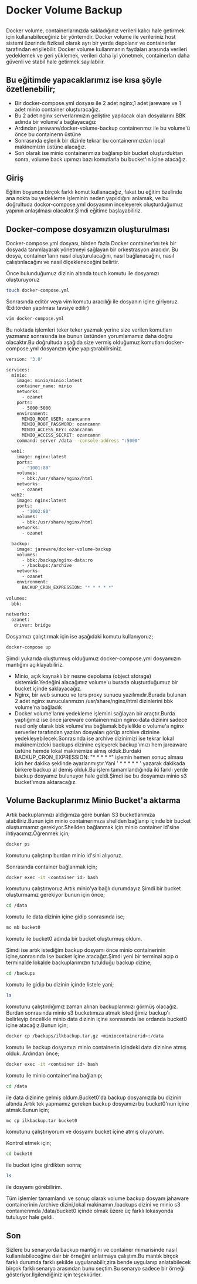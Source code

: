 # Docker Volume Backup
## 



Docker volume, containerlarınızda sakladığınız verileri kalıcı hale getirmek için kullanabileceğiniz bir yöntemdir. Docker volume ile verileriniz host sistemi üzerinde fiziksel olarak ayrı bir yerde depolanır ve containerlar tarafından erişilebilir. Docker volume kullanmanın faydaları arasında verileri yedeklemek ve geri yüklemek, verileri daha iyi yönetmek, containerları daha güvenli ve stabil hale getirmek sayılabilir.


## Bu eğitimde yapacaklarımız ise kısa şöyle özetlenebilir;

- Bir docker-compose.yml dosyası ile 2 adet nginx,1 adet jareware ve 1 adet minio container oluşturacağız.
- Bu 2 adet nginx serverlarımızın geliştire yapılacak olan dosyalarını BBK adında bir volume'a bağlayacağız
- Ardından jareware/docker-volume-backup containerımız ile bu volume'ü önce bu containerın üstüne
- Sonrasında eşlenik bir dizinle tekrar bu containerımızdan local makinemizin üstüne alacağız.
- Son olarak ise minio containerımıza bağlanıp bir bucket oluşturduktan sonra, volume back upımızı bazı komutlarla bu bucket'ın içine atacağız.

## Giriş
Eğitim boyunca birçok farklı komut kullanacağız, fakat bu eğitim özelinde ana nokta bu yedekleme işleminin neden yapıldığını anlamak, ve bu doğrultuda dockor-compose.yml dosyasının inceleyerek oluşturduğumuz yapının anlaşılması olacaktır.Şimdi eğitime başlayabiliriz.


## Docker-compose dosyamızın oluşturulması

Docker-compose.yml dosyası, birden fazla Docker container’ını tek bir dosyada tanımlayarak yönetmeyi sağlayan bir orkestrasyon aracıdır. Bu dosya, container’ların nasıl oluşturulacağını, nasıl bağlanacağını, nasıl çalıştırılacağını ve nasıl ölçekleneceğini belirtir.

Önce bulunduğumuz dizinin altında touch komutu ile dosyamızı oluşturuyoruz

```sh
touch docker-compose.yml
```

Sonrasında editör veya vim komutu aracılığı ile dosyanın içine giriyoruz.(Editörden yapılması tavsiye edilir)

```sh
vim docker-compose.yml 
```

Bu noktada işlemleri teker teker yazmak yerine size verilen komutları yazmanız sonrasında ise bunun üstünden yorumlamamız daha doğru olacaktır.Bu doğrultuda aşağıda size vermiş olduğumuz komutları docker-compose.yml dosyanızın içine yapıştırabilirsiniz.

```sh
version: '3.0'

services:
  minio:
    image: minio/minio:latest
    container_name: minio
    networks:
      - ozanet
    ports:
      - 5000:5000
    environment:
      MINIO_ROOT_USER: ozancannn
      MINIO_ROOT_PASSWORD: ozancannn
      MINIO_ACCESS_KEY: ozancannn
      MINIO_ACCESS_SECRET: ozancannn
    command: server /data --console-address ":5000"

  web1:
    image: nginx:latest
    ports:
      - "1001:80"
    volumes:
      - bbk:/usr/share/nginx/html
    networks:
      - ozanet
  web2:
    image: nginx:latest
    ports:
      - "1002:80"
    volumes:
      - bbk:/usr/share/nginx/html
    networks:
      - ozanet

  backup:
    image: jareware/docker-volume-backup
    volumes:
      - bbk:/backup/nginx-data:ro
      - /backups:/archive
    networks:
      - ozanet
    environment:
      BACKUP_CRON_EXPRESSION: "* * * * *"   
    
volumes:
  bbk:

networks:
  ozanet:
   driver: bridge   
```
Dosyamızı çalıştırmak için ise aşağıdaki komutu kullanıyoruz;
```sh 
docker-compose up
```


Şimdi yukarıda oluşturmuş olduğumuz docker-compose.yml dosyamızın mantığını açıklayabiliriz.


 - Minio, açık kaynaklı bir nesne depolama (object storage) sistemidir.Yedeğini alacağımız volume'u burada oluşturduğumuz bir bucket içinde saklayacağız.
 - Nginx, bir web sunucu ve ters proxy sunucu yazılımıdır.Burada bulunan 2 adet nginx sunucularımızın /usr/share/nginx/html dizinlerini bbk volume'na bağladık
 - Docker volume'larını yedekleme işlemini sağlayan bir araçtır.Burda yaptığımız ise önce jareware containerımızın nginx-data dizinini sadece read only olarak bbk volume'ına bağlamak böylelikle o volume'a nginx serverler tarafından yazılan dosyaları görüp archive dizinine yedekleyebilecek.Sonrasında ise archive dizinimizi ise tekrar lokal makinemizdeki backups dizinine eşleyerek backup'ımızı hem jareaware üstüne hemde lokal makinemize almış olduk.Burdaki BACKUP_CRON_EXPRESSION: "* * * * *" işlemin hemen sonuç alması için her dakika şeklinde ayarlanmıştır.Yani ' * * * * * ' yazarak dakikada birkere backup al demiş olduk.Bu işlem tamamlandığında iki farklı yerde backup dosyamız bulunuyor hale geldi.Şimdi ise bu dosyamızı minio s3 bucket'ımıza aktaracağız.








## Volume Backuplarımız Minio Bucket'a aktarma
Artık backuplarımızı aldığımıza göre bunları S3 bucketlarımıza atabiliriz.Bunun için minio containerımıza shellden bağlanıp içinde bir bucket oluşturmamız gerekiyor.Shellden bağlanmak için minio container id'sine ihtiyacımız.Öğrenmek için;

```sh 
docker ps
```
komutunu çalıştırıp burdan minio id'sini alıyoruz.

Sonrasında container bağlanmak için;
```sh 
docker exec -it <container id> bash
```
komutunu çalıştırıyoruz.Artık minio'ya bağlı durumdayız.Şimdi bir bucket oluşturmamız gerekiyor bunun için önce;
```sh 
cd /data
```
komutu ile data dizinin içine gidip sonrasında ise;
```sh 
mc mb bucket0
```
komutu ile bucket0 adında bir bucket oluşturmuş oldum.

Şimdi ise artık istediğim backup dosyamı önce minio containerinin içine,sonrasında ise bucket içine atacağız.Şimdi yeni bir terminal açıp o terminalde lokalde backuplarımızın tutulduğu backup dizine;
```sh 
cd /backups
``` 
komutu ile gidip bu dizinin içinde listele yani;
```sh 
ls
```
komutunu çalıştırdığımız zaman alınan backuplarımızı görmüş olacağız.
Burdan sonrasında minio s3 bucketımıza atmak istediğimiz  backup'ı belirleyip öncelikle minio data dizinin içine sonrasında ise ordanda bucket0 içine atacağız.Bunun için;
```sh 
docker cp /backups/ilkbackup.tar.gz <miniocontainerid>:/data
```
komutu ile backup dosyamızı minio containerin içindeki data dizinine atmış olduk.
Ardından önce;
```sh
docker exec -it <container id> bash
```
komutu ile minio container'ına bağlanıp;
```sh
cd /data
```
ile data dizinine gelmiş oldum.Bucket0'da backup dosyamızda bu dizinin altında.Artık tek yapmamız gereken backup dosyamızı bu bucket0'nun içine atmak.Bunun için;
```sh
mc cp ilkbackup.tar bucket0 
```
komutunu çalıştırıyorum ve dosyamı bucket içine atmış oluyorum.

Kontrol etmek için;
```sh
cd bucket0
```
ile bucket içine girdikten sonra;
```sh
ls
```
ile dosyamı görebilirim.

Tüm işlemler tamamlandı ve sonuç olarak volume backup dosyam jahaware containerinin /archive dizini,lokal makinamın /backups dizini ve minio s3 contaınerımda /data/bucket0 içinde olmak üzere üç farklı lokasyonda tutuluyor hale geldi.

## Son
Sizlere bu senaryorda backup mantığını ve container mimarisinde nasıl kullanılabileceğine dair bir örneğini anlatmaya çalıştım.Bu mantık birçok farklı durumda farklı şekilde uygulanabilir,zira bende uygulanıp anlatabilecek birçok farklı senaryo arasından bunu seçtim.Bu senaryo sadece bir örneği gösteriyor.İlgilendiğiniz için teşekkürler.
